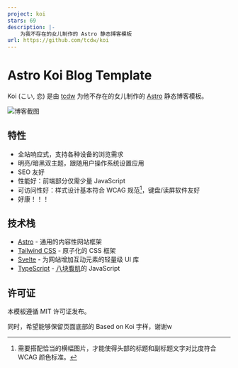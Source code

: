 ```yaml
---
project: koi
stars: 69
description: |-
    为我不存在的女儿制作的 Astro 静态博客模板
url: https://github.com/tcdw/koi
---
```


# Astro Koi Blog Template

Koi (こい, 恋) 是由 [tcdw](https://www.tcdw.net) 为他不存在的女儿制作的 [Astro](https://astro.build/) 静态博客模板。

![博客截图](./.github/assets/Astro%20Koi.jpeg)

## 特性

- 全站响应式，支持各种设备的浏览需求
- 明亮/暗黑双主题，跟随用户操作系统设置应用
- SEO 友好
- 性能好：前端部分仅需少量 JavaScript
- 可访问性好：样式设计基本符合 WCAG 规范[^1]，键盘/读屏软件友好
- 好康！！！

[^1]: 需要搭配恰当的横幅图片，才能使得头部的标题和副标题文字对比度符合 WCAG 颜色标准。

## 技术栈

- [Astro](https://astro.build/) - 通用的内容性网站框架
- [Tailwind CSS](https://tailwindcss.com/) - 原子化的 CSS 框架
- [Svelte](https://svelte.dev/) - 为网站增加互动元素的轻量级 UI 库
- [TypeScript](https://www.typescriptlang.org/) - <abbr title="从佐玩官网看到的一句话描述。我觉得这个很妙，抄过来了（">八块腹肌</abbr>的 JavaScript

## 许可证

本模板遵循 MIT 许可证发布。

同时，希望能够保留页面底部的 Based on Koi 字样，谢谢w

